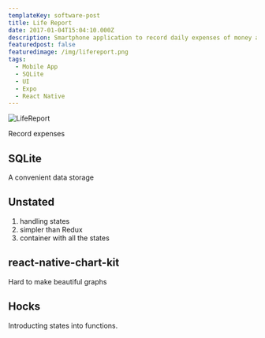 ```yaml
---
templateKey: software-post
title: Life Report
date: 2017-01-04T15:04:10.000Z
description: Smartphone application to record daily expenses of money and time.
featuredpost: false
featuredimage: /img/lifereport.png
tags:
  - Mobile App
  - SQLite
  - UI
  - Expo
  - React Native
---
```

![LifeReport](/img/lifereport.png)

Record expenses

## SQLite

A convenient data storage

## Unstated

1. handling states
2. simpler than Redux
3. container with all the states


## react-native-chart-kit

Hard to make beautiful graphs

## Hocks

Introducting states into functions.
